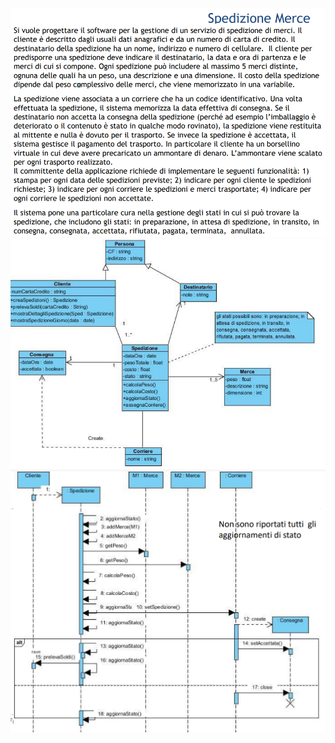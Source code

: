 ![](../Images/Pasted%20image%2020241201162759.png)![](../Images/Pasted%20image%2020241201162825.png)
![](../Images/Pasted%20image%2020241201163747.png)
